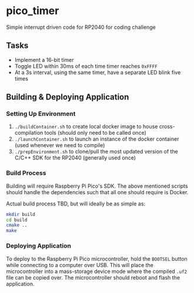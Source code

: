 # pico_timer
Simple interrupt driven code for RP2040 for coding challenge

## Tasks
* Implement a 16-bit timer
* Toggle LED within 30ms of each time timer reaches `0xFFFF`
* At a 3s interval, using the same timer, have a separate LED blink five times

## Building & Deploying Application

### Setting Up Environment
1. `./buildContainer.sh` to create local docker image to house cross-compilation tools (should only need to be called once)
2. `./launchContainer.sh` to launch an instance of the docker container (used whenever we need to compile)
3. `./prepEnvironment.sh` to clone/pull the most updated version of the C/C++ SDK for the RP2040 (generally used once)

### Build Process
Building will require Raspberry Pi Pico's SDK. The above mentioned scripts should handle the dependencies such that all one should require is Docker.

Actual build process TBD, but will ideally be as simple as:

```sh
mkdir build
cd build
cmake ..
make
```

### Deploying Application

To deploy to the Raspberry Pi Pico microcontroller, hold the `BOOTSEL` button while connecting to 
a computer over USB. This will place the microcontroller into a mass-storage device mode where the 
compiled `.uf2` file can be copied over. The microcontroller should reboot and flash the application.
